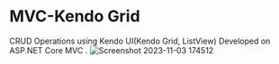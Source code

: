 # MVC-Kendo Grid 
CRUD Operations using Kendo UI(Kendo Grid, ListView) Developed on ASP.NET Core MVC . 
![Screenshot 2023-11-03 174512](https://github.com/Manu-18/MVC/assets/139128640/ee5677c8-7560-4cf8-b93e-0a9d87a0ce91)
